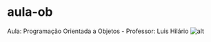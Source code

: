 # aula-ob
Aula: Programação Orientada a Objetos - Professor: Luis Hilário
![alt](https://https://catracalivre.com.br/wp-content/uploads/2019/03/download-1-1.jpg)
